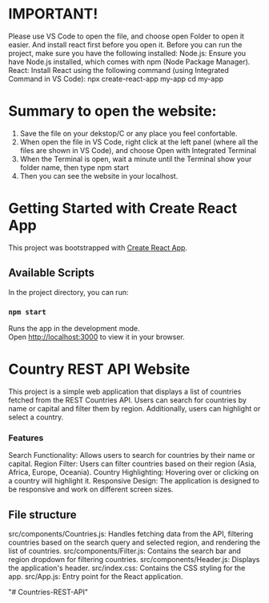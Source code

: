 # IMPORTANT!
Please use VS Code to open the file, and choose open Folder to open it easier. And install react first before you open it.
Before you can run the project, make sure you have the following installed:
Node.js: Ensure you have Node.js installed, which comes with npm (Node Package Manager).
React: Install React using the following command (using Integrated Command in VS Code): 
npx create-react-app my-app
cd my-app

# Summary to open the website:
1. Save the file on your dekstop/C or any place you feel confortable.
2. When open the file in VS Code, right click at the left panel (where all the files are shown in VS Code), and choose Open with Integrated Terminal
3. When the Terminal is open, wait a minute until the Terminal show your folder name, then type npm start
4. Then you can see the website in your localhost.

# Getting Started with Create React App

This project was bootstrapped with [Create React App](https://github.com/facebook/create-react-app).

## Available Scripts

In the project directory, you can run:

### `npm start`

Runs the app in the development mode.\
Open [http://localhost:3000](http://localhost:3000) to view it in your browser.


# Country REST API Website
This project is a simple web application that displays a list of countries fetched from the REST Countries API. Users can search for countries by name or capital and filter them by region. Additionally, users can highlight or select a country.

### Features
Search Functionality: Allows users to search for countries by their name or capital.
Region Filter: Users can filter countries based on their region (Asia, Africa, Europe, Oceania).
Country Highlighting: Hovering over or clicking on a country will highlight it.
Responsive Design: The application is designed to be responsive and work on different screen sizes.

## File structure
src/components/Countries.js: Handles fetching data from the API, filtering countries based on the search query and selected region, and rendering the list of countries.
src/components/Filter.js: Contains the search bar and region dropdown for filtering countries.
src/components/Header.js: Displays the application's header.
src/index.css: Contains the CSS styling for the app.
src/App.js: Entry point for the React application.

"# Countries-REST-API" 
